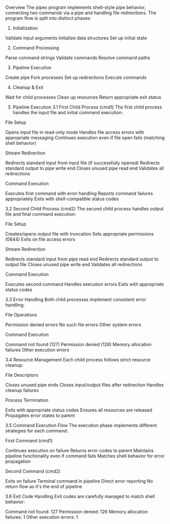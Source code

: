 Overview
The pipex program implements shell-style pipe behavior, connecting two commands via a pipe and handling file redirections. The program flow is split into distinct phases:


1. Initialization

Validate input arguments
Initialize data structures
Set up initial state


2. Command Processing

Parse command strings
Validate commands
Resolve command paths


3. Pipeline Execution

Create pipe
Fork processes
Set up redirections
Execute commands


4. Cleanup & Exit

Wait for child processes
Clean up resources
Return appropriate exit status






3. Pipeline Execution
3.1 First Child Process (cmd1)
The first child process handles the input file and initial command execution:

File Setup

Opens input file in read-only mode
Handles file access errors with appropriate messaging
Continues execution even if file open fails (matching shell behavior)


Stream Redirection

Redirects standard input from input file (if successfully opened)
Redirects standard output to pipe write end
Closes unused pipe read end
Validates all redirections


Command Execution

Executes first command with error handling
Reports command failures appropriately
Exits with shell-compatible status codes



3.2 Second Child Process (cmd2)
The second child process handles output file and final command execution:

File Setup

Creates/opens output file with truncation
Sets appropriate permissions (0644)
Exits on file access errors


Stream Redirection

Redirects standard input from pipe read end
Redirects standard output to output file
Closes unused pipe write end
Validates all redirections


Command Execution

Executes second command
Handles execution errors
Exits with appropriate status codes



3.3 Error Handling
Both child processes implement consistent error handling:

File Operations

Permission denied errors
No such file errors
Other system errors


Command Execution

Command not found (127)
Permission denied (126)
Memory allocation failures
Other execution errors



3.4 Resource Management
Each child process follows strict resource cleanup:

File Descriptors

Closes unused pipe ends
Closes input/output files after redirection
Handles cleanup failures


Process Termination

Exits with appropriate status codes
Ensures all resources are released
Propagates error states to parent



3.5 Command Execution Flow
The execution phase implements different strategies for each command:

First Command (cmd1)

Continues execution on failure
Returns error codes to parent
Maintains pipeline functionality even if command fails
Matches shell behavior for error propagation


Second Command (cmd2)

Exits on failure
Terminal command in pipeline
Direct error reporting
No return flow as it's the end of pipeline



3.6 Exit Code Handling
Exit codes are carefully managed to match shell behavior:

Command not found: 127
Permission denied: 126
Memory allocation failures: 1
Other execution errors: 1
